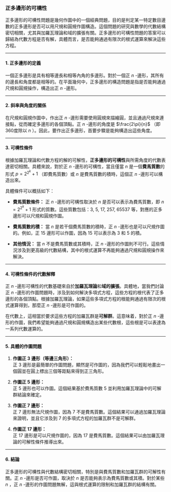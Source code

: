 ### **正多邊形的可構性**

正多邊形的可構性問題是幾何作圖中的一個經典問題，目的是判定某一特定數目邊數的正多邊形是否可以用尺規和圓規作圖構造。這個問題的研究與數學的代數結構密切相關，尤其與加羅瓦理論和域的擴張有關。正多邊形的可構性問題的答案可以歸結為代數方程是否有解，具體而言，是否能夠通過有限次的根式運算來解決這些方程。

---

#### **1. 正多邊形的定義**

一個正多邊形是具有相等邊長和相等內角的多邊形。對於一個正  $`n`$ -邊形，其所有的邊長和角度都是相等的。在平面幾何中，正多邊形的構造問題是指是否能夠通過尺規和圓規操作，構造出正  $`n`$ -邊形。

---

#### **2. 斜率與角度的關係**

在尺規和圓規作圖中，作出正  $`n`$ -邊形需要使用圓規來描繪圓，並且通過尺規來連接點，從而確定多邊形的各個頂點。正  $`n`$ -邊形的角度是  $`\frac{2\pi}{n}`$ （即360度除以  $`n`$ ）。因此，要作出正多邊形，首要步驟是能夠構造出這些角度。

---

#### **3. 可構性條件**

根據加羅瓦理論和代數方程的解的可解性，**正多邊形的可構性**與所需角度的代數表達密切相關。具體來說，對於正  $`n`$ -邊形的可構性，當且僅當  $`n`$  是一個**費馬質數**的形式  $`p = 2^{2^k} + 1`$ （即費馬質數）或  $`n`$  是費馬質數的積時，這個正  $`n`$ -邊形可以構造出來。

具體條件可以概括如下：

- **費馬質數條件：** 正  $`n`$ -邊形的可構性取決於  $`n`$  是否可以表示為費馬質數，即  $`n = 2^{2^k} + 1`$  形式的質數。這些質數包括：3, 5, 17, 257, 65537 等，對應的正多邊形可以尺規和圓規作圖。
  
- **費馬質數的積：** 當  $`n`$  是若干個費馬質數的積時，正  $`n`$ -邊形也是可以尺規作圖的。例如，正 15 邊形可以作圖，因為 15 可以表示為 3 和 5 的積。

- **其他情況：** 當  $`n`$  不是費馬質數或其積時，正  $`n`$ -邊形的作圖則不可行。這些情況涉及到更高級的代數結構，其中的根式運算不再能夠通過尺規和圓規操作來解決。

---

#### **4. 可構性條件的代數解釋**

正  $`n`$ -邊形可構性的代數基礎來自於**加羅瓦理論**和**域的擴張**。具體地，當我們討論正  $`n`$ -邊形的作圖問題時，涉及到如何解決多項式方程，這些方程的根代表了正多邊形的各個頂點。根據加羅瓦理論，如果這些多項式方程的根能夠通過有限次的根式運算得到，那麼正  $`n`$ -邊形是可作圖的。

在代數上，這相當於要求這些方程的加羅瓦群是**可解群**。這意味着，對於正  $`n`$ -邊形的作圖，我們希望能夠通過尺規和圓規構造出某些代數根，這些根是可以表達為一系列代數運算的。

---

#### **5. 具體的作圖問題**

1. **作圖正 3 邊形（等邊三角形）：**  
   正 3 邊形是最簡單的作圖問題，顯然是可作圖的，因為我們可以輕鬆地畫出一個圓並在圓上標出三個等距點來得到正三角形。

2. **作圖正 5 邊形：**  
   正 5 邊形也可以作圖。這個結果基於費馬質數 5 並利用加羅瓦理論中的可解群結論來確定。

3. **作圖正 7 邊形：**  
   正 7 邊形無法尺規作圖，因為 7 不是費馬質數。這個結果可以通過加羅瓦理論來證明，並且它涉及到 7 的多項式方程的加羅瓦群不是可解群。

4. **作圖正 17 邊形：**  
   正 17 邊形是可以尺規作圖的，因為 17 是費馬質數。這個結果可以由加羅瓦理論的可解性條件推導出來。

---

#### **6. 結論**

正多邊形的可構性與代數結構密切相關，特別是與費馬質數和加羅瓦群的可解性有關。正  $`n`$ -邊形是否可作圖，取決於  $`n`$  是否能夠表示為費馬質數或其積。對於某些  $`n`$ ，正  $`n`$ -邊形的作圖問題無解，這與根式運算的限制和加羅瓦群的結構有關。